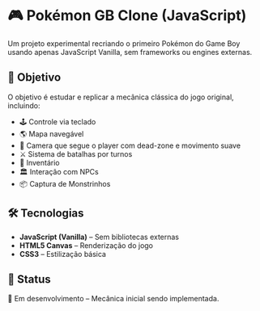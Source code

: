 # 🎮 Pokémon GB Clone (JavaScript)
<!-- [Play](https://jonascamargo.github.io/BrowserMon/) -->

Um projeto experimental recriando o primeiro Pokémon do Game Boy usando apenas JavaScript Vanilla, sem frameworks ou engines externas.

## 🎯 Objetivo  
O objetivo é estudar e replicar a mecânica clássica do jogo original, incluindo:  
- 🕹️ Controle via teclado 
- 🌎 Mapa navegável  
- 🎥 Camera que segue o player com dead-zone e movimento suave 
- ⚔️ Sistema de batalhas por turnos  
- 🎒 Inventário 
- 🏛️ Interação com NPCs  
- 📦 Captura de Monstrinhos  

## 🛠️ Tecnologias  
- **JavaScript (Vanilla)** – Sem bibliotecas externas  
- **HTML5 Canvas** – Renderização do jogo  
- **CSS3** – Estilização básica  

## 🚀 Status  
🚧 Em desenvolvimento – Mecânica inicial sendo implementada.  


